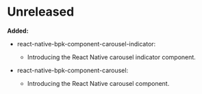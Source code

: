 # Unreleased

**Added:**
- react-native-bpk-component-carousel-indicator:
  - Introducing the React Native carousel indicator component.

- react-native-bpk-component-carousel:
  - Introducing the React Native carousel component.
